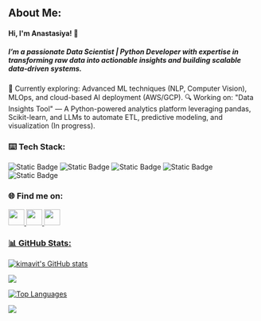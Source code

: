 About Me:
-----

#### Hi, I'm Anastasiya! 👋
##### I’m a passionate Data Scientist | Python Developer with expertise in transforming raw data into actionable insights and building scalable data-driven systems.

🌱 Currently exploring: Advanced ML techniques (NLP, Computer Vision), MLOps, and cloud-based AI deployment (AWS/GCP).
🔍 Working on: "Data Insights Tool" — A Python-powered analytics platform leveraging pandas, Scikit-learn, and LLMs to automate ETL, predictive modeling, and visualization (In progress).

### ⌨️ Tech Stack:

![Static Badge](https://img.shields.io/badge/Python-blue?style=plastic&logo=python&logoColor=white&labelColor=blue&color=blue)  ![Static Badge](https://img.shields.io/badge/FastAPI-lightgreen?style=plastic&logo=fastapi&logoColor=white&labelColor=lightgreen&color=lightgreen)  ![Static Badge](https://img.shields.io/badge/MySQL-blue?style=plastic&logo=mysql&logoColor=white&labelColor=blue&color=blue)  ![Static Badge](https://img.shields.io/badge/PostgreSQL-%23316192?style=plastic&logo=postgresql&logoColor=white&labelColor=%23316192&color=%23316192)  ![Static Badge](https://img.shields.io/badge/Docker-lightblue?style=plastic&logo=docker&logoColor=white&labelColor=lightblue&color=lightblue)  

### 🌐 Find me on:
<p align="left"> 
  <a href="https://www.github.com/kimavit" target="_blank" rel="noreferrer"> 
    <picture> 
      <source media="(prefers-color-scheme: dark)" srcset="https://raw.githubusercontent.com/danielcranney/readme-generator/main/public/icons/socials/github-dark.svg" /> 
      <source media="(prefers-color-scheme: light)" srcset="https://raw.githubusercontent.com/danielcranney/readme-generator/main/public/icons/socials/github.svg" /> 
      <img src="https://raw.githubusercontent.com/danielcranney/readme-generator/main/public/icons/socials/github.svg" width="32" height="32" /> 
    </picture> 
  </a> 
  <a href="http://www.instagram.com/im.mananak" target="_blank" rel="noreferrer"> 
    <picture> 
      <source media="(prefers-color-scheme: dark)" srcset="https://raw.githubusercontent.com/danielcranney/readme-generator/main/public/icons/socials/instagram-dark.svg" /> 
      <source media="(prefers-color-scheme: light)" srcset="https://raw.githubusercontent.com/danielcranney/readme-generator/main/public/icons/socials/instagram.svg" /> 
      <img src="https://raw.githubusercontent.com/danielcranney/readme-generator/main/public/icons/socials/instagram.svg" width="32" height="32" /> 
    </picture> 
  </a> 
  <a href="https://www.linkedin.com/in/anastasia-kim-94a732270/" target="_blank" rel="noreferrer"> 
    <picture> 
      <source media="(prefers-color-scheme: dark)" srcset="https://raw.githubusercontent.com/danielcranney/readme-generator/main/public/icons/socials/linkedin-dark.svg" /> 
      <source media="(prefers-color-scheme: light)" srcset="https://raw.githubusercontent.com/danielcranney/readme-generator/main/public/icons/socials/linkedin.svg" /> 
      <img src="https://raw.githubusercontent.com/danielcranney/readme-generator/main/public/icons/socials/linkedin.svg" width="32" height="32" /> 
    </picture> 


### 📊 GitHub Stats:
<a href="http://www.github.com/kimavit"><img src="https://github-readme-stats.vercel.app/api?username=kimavit&show_icons=true&hide=&count_private=true&title_color=0891b2&text_color=ffffff&icon_color=0891b2&bg_color=1c1917&hide_border=true&show_icons=true" alt="kimavit's GitHub stats" /></a>

<a href="http://www.github.com/kimavit"><img src="https://github-readme-streak-stats.herokuapp.com/?user=kimavit&stroke=ffffff&background=1c1917&ring=0891b2&fire=0891b2&currStreakNum=ffffff&currStreakLabel=0891b2&sideNums=ffffff&sideLabels=ffffff&dates=ffffff&hide_border=true" /></a>

<a href="https://github.com/kimavit" align="left"><img src="https://github-readme-stats.vercel.app/api/top-langs/?username=kimavit&langs_count=10&title_color=0891b2&text_color=ffffff&icon_color=0891b2&bg_color=1c1917&hide_border=true&locale=en&custom_title=Top%20%Languages" alt="Top Languages" /></a>

[![](https://visitcount.itsvg.in/api?id=kimavit&label=Profile%20Views&color=0&icon=1&pretty=false)](https://visitcount.itsvg.in)
